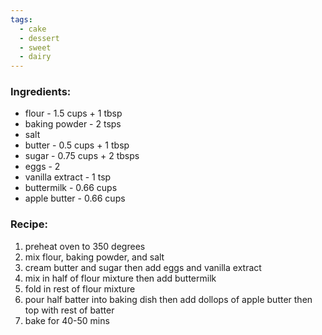 ```yaml
---
tags:
  - cake
  - dessert
  - sweet
  - dairy
---
```

### Ingredients:
- flour - 1.5 cups + 1 tbsp
- baking powder - 2 tsps
- salt
- butter - 0.5 cups + 1 tbsp
- sugar - 0.75 cups + 2 tbsps
- eggs - 2
- vanilla extract - 1 tsp
- buttermilk - 0.66 cups
- apple butter - 0.66 cups

### Recipe:
1. preheat oven to 350 degrees
2. mix flour, baking powder, and salt
3. cream butter and sugar then add eggs and vanilla extract
4. mix in half of flour mixture then add buttermilk
5. fold in rest of flour mixture
6. pour half batter into baking dish then add dollops of apple butter then top with rest of batter
7. bake for 40-50 mins